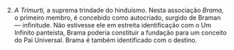 ﻿2. *A Trimurti,* a suprema trindade do hinduísmo. Nesta associação *Brama,* o primeiro membro, é concebido como autocriado, surgido de Braman — infinitude. Não estivesse ele em estreita identificação com o Um Infinito panteísta, Brama poderia constituir a fundação para um conceito do Pai Universal. Brama é também identificado com o destino.